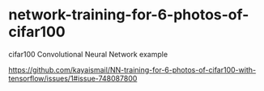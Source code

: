 # network-training-for-6-photos-of-cifar100
 cifar100 Convolutional Neural Network example

https://github.com/kayaismail/NN-training-for-6-photos-of-cifar100-with-tensorflow/issues/1#issue-748087800
